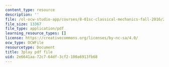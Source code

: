 ```yaml
---
content_type: resource
description: ''
file: /ol-ocw-studio-app/courses/8-01sc-classical-mechanics-fall-2016/2e6641aa72c764df3cf2100a6913fb68_YLDRzy8Dcgo.pdf
file_size: 13367
file_type: application/pdf
learning_resource_types: []
license: https://creativecommons.org/licenses/by-nc-sa/4.0/
ocw_type: OCWFile
resourcetype: Document
title: 3play pdf file
uid: 2e6641aa-72c7-64df-3cf2-100a6913fb68
---
```

